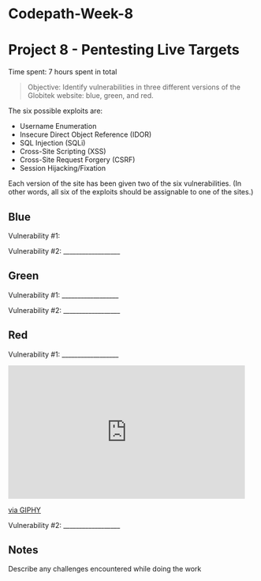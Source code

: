 # Codepath-Week-8
# Project 8 - Pentesting Live Targets

Time spent: 7 hours spent in total

> Objective: Identify vulnerabilities in three different versions of the Globitek website: blue, green, and red.

The six possible exploits are:
* Username Enumeration
* Insecure Direct Object Reference (IDOR)
* SQL Injection (SQLi)
* Cross-Site Scripting (XSS)
* Cross-Site Request Forgery (CSRF)
* Session Hijacking/Fixation

Each version of the site has been given two of the six vulnerabilities. (In other words, all six of the exploits should be assignable to one of the sites.)

## Blue

Vulnerability #1: 

Vulnerability #2: __________________


## Green

Vulnerability #1: __________________

Vulnerability #2: __________________


## Red

Vulnerability #1: __________________
<iframe src="https://giphy.com/embed/1qdgf90BRveDDaNSxb" width="480" height="270" frameBorder="0" class="giphy-embed" allowFullScreen></iframe><p><a href="https://giphy.com/gifs/1qdgf90BRveDDaNSxb">via GIPHY</a></p>

Vulnerability #2: __________________


## Notes

Describe any challenges encountered while doing the work
